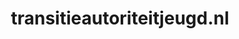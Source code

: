 ---
layout: post
title:  "transitieautoriteitjeugd.nl"
internal_url:  "/data/transitieautoriteitjeugd.nl.html"
categories: dutchgov
---